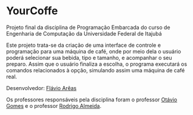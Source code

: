 # YourCoffe

Projeto final da disciplina de Programação Embarcada do curso de Engenharia de Computação da Universidade Federal de Itajubá

Este projeto trata-se da criação de uma interface de controle e programação para uma máquina de café, onde por meio dela o usuário poderá selecionar sua bebida, tipo e tamanho, e acompanhar o seu preparo. Assim que o usuário finaliza a escolha, o programa executará os comandos relacionados à opção, simulando assim uma máquina de café real.

Desenvolvedor:  [Flávio Arêas](http://www.linkedin.com/in/areasflavio)

Os professores responsáveis pela disciplina foram o professor [Otávio Gomes](https://www.linkedin.com/in/otaviogomes/) e o professor [Rodrigo Almeida](https://www.linkedin.com/in/rmaalmeida/).
